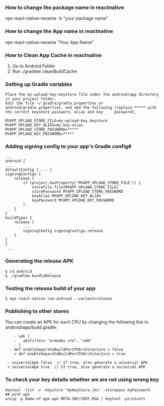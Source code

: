 ### How to change the package name in reactnative

npx react-native-rename -b "your package name"


### How to change the App name in reactnative

npx react-native-rename "Your App Name"


### How to Clean App Cache in reactnative

1. Go to Android Folder
2. Run ./gradlew cleanBuildCache

### Setting up Gradle variables

    Place the my-upload-key.keystore file under the android/app directory in your project folder.
    Edit the file ~/.gradle/gradle.properties or android/gradle.properties, and add the following (replace ***** with the correct keystore password, alias and key     password),
    
    MYAPP_UPLOAD_STORE_FILE=my-upload-key.keystore
    MYAPP_UPLOAD_KEY_ALIAS=my-key-alias
    MYAPP_UPLOAD_STORE_PASSWORD=*****
    MYAPP_UPLOAD_KEY_PASSWORD=*****

### Adding signing config to your app's Gradle config#

    ...
    android {
    ...
    defaultConfig { ... }
    signingConfigs {
        release {
            if (project.hasProperty('MYAPP_UPLOAD_STORE_FILE')) {
                storeFile file(MYAPP_UPLOAD_STORE_FILE)
                storePassword MYAPP_UPLOAD_STORE_PASSWORD
                keyAlias MYAPP_UPLOAD_KEY_ALIAS
                keyPassword MYAPP_UPLOAD_KEY_PASSWORD
            }
        }
    }
    buildTypes {
        release {
            ...
            signingConfig signingConfigs.release
        }
    }
    }
     ...

### Generating the release APK

    $ cd android
    $ ./gradlew bundleRelease

### Testing the release build of your app
    $ npx react-native run-android --variant=release

### Publishing to other stores
  You can create an APK for each CPU by changing the following line in android/app/build.gradle:
        
        - ndk {
        -   abiFilters "armeabi-v7a", "x86"
        - }
      - def enableSeparateBuildPerCPUArchitecture = false
        + def enableSeparateBuildPerCPUArchitecture = true
     
     - universalApk false  // If true, also generate a universal APK
     + universalApk true  // If true, also generate a universal APK
### To check your key details whether we are not using wrong key

    keytool -list -v -keystore "myKeyStore.jks" -storepass myPassword
    ## with apk
    unzip -p Name-of-apk.apk META-INF/CERT.RSA | keytool -printcert
    
    
    
